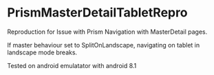 # PrismMasterDetailTabletRepro
Reproduction for Issue with Prism Navigation with MasterDetail pages.

If master behaviour set to SplitOnLandscape, navigating on tablet in landscape mode breaks.

Tested on android emulatator with android 8.1
